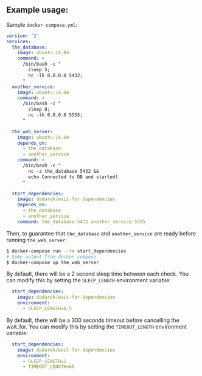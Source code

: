 ## Example usage:

Sample `docker-compose.yml`:

```yaml
version: '2'
services:
  the_database:
    image: ubuntu:14.04
    command: >
      /bin/bash -c "
        sleep 5;
        nc -lk 0.0.0.0 5432;
      "
  another_service:
    image: ubuntu:14.04
    command: >
      /bin/bash -c "
        sleep 8;
        nc -lk 0.0.0.0 5555;
      "

  the_web_server:
    image: ubuntu:14.04
    depends_on:
      - the_database
      - another_service
    command: >
      /bin/bash -c "
        nc -z the_database 5432 &&
        echo Connected to DB and started!
      "

  start_dependencies:
    image: dadarek/wait-for-dependencies
    depends_on:
      - the_database
      - another_service
    command: the_database:5432 another_service:5555
```

Then, to guarantee that `the_database` and `another_service` are ready before running `the_web_server`:

```bash
$ docker-compose run --rm start_dependencies
# Some output from docker compose
$ docker-compose up the_web_server
```

By default, there will be a 2 second sleep time between each check. You can modify this by setting the `SLEEP_LENGTH` environment variable:

```yaml
  start_dependencies:
    image: dadarek/wait-for-dependencies
    environment:
      - SLEEP_LENGTH=0.5
```

By default, there will be a 300 seconds timeout before cancelling the wait_for. You can modify this by setting the `TIMEOUT_LENGTH` environment variable:

```yaml
  start_dependencies:
    image: dadarek/wait-for-dependencies
    environment:
      - SLEEP_LENGTH=1
      - TIMEOUT_LENGTH=60
```
